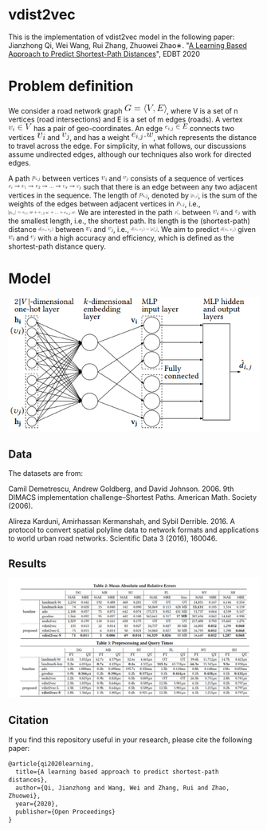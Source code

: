 # vdist2vec
This is the implementation of vdist2vec model in the following paper: \
Jianzhong Qi, Wei Wang, Rui Zhang, Zhuowei Zhao∗. "[A Learning Based Approach to Predict Shortest-Path Distances](https://openproceedings.org/2020/conf/edbt/paper_215.pdf)", EDBT 2020

# Problem definition

We consider a road network graph <img src=./equations/eq1.gif>, where V is a set of n vertices  (road intersections)  and E is a set of m edges (roads). 
A vertex <img height="15" src=./equations/eq2.gif> has a pair of geo-coordinates. An edge <img height="15" src=./equations/eq3.gif> connects two vertices <img height="15" src=./equations/vi.gif> and <img height="15" src=./equations/vj.gif>, and has a weight <img height="15" src=./equations/eq4.gif>, which represents the  distance to travel across the edge. For simplicity, in what follows, our discussions assume undirected edges, although our techniques also work for directed edges. 

A path <img height="10" src=./equations/eq5.gif> between vertices 
<img height="10" src=./equations/vi.gif> and <img height="10" src=./equations/vj.gif> consists of a sequence of vertices <img height="10" src=./equations/eq6.gif> 
such that there is an edge between any two adjacent vertices in the sequence.  The length of <img height="10" src=./equations/eq5.gif>, denoted by <img height="10" src=./equations/eq7.gif>, is the sum of the weights of the edges between  adjacent vertices in <img height="10" src=./equations/eq5.gif>, i.e., 
<img height="10" src=./equations/eq8.gif>
We are interested in the path  <img height="10" src=./equations/eq9.gif> between <img height="10" src=./equations/vi.gif> and <img height="10" src=./equations/vj.gif> with the smallest length, i.e., the shortest path. 
Its length is the (shortest-path) distance <img height="10" src=./equations/eq10.gif> between <img height="10" src=./equations/vi.gif> and <img height="10" src=./equations/vj.gif>, i.e., 
<img height="10" src=./equations/eq11.gif>.
We aim to predict <img height="10" src=./equations/eq10.gif> given <img height="10" src=./equations/vi.gif> and <img height="10" src=./equations/vj.gif> with a high accuracy and efficiency, which is defined as the shortest-path distance query. 

# Model
<p align="center">
  <img src=./figure/model.PNG>
</p>

## Data
The datasets are from:

Camil Demetrescu, Andrew Goldberg, and David Johnson. 2006. 9th DIMACS implementation challenge–Shortest Paths. American Math. Society (2006).

Alireza Karduni, Amirhassan Kermanshah, and Sybil Derrible. 2016. A protocol to convert spatial polyline data to network formats and applications to world urban road networks. Scientific Data 3 (2016), 160046.

## Results
<p align="center">
  <img src=./figure/results.PNG>
</p>


## Citation
If you find this repository useful in your research, please cite the following paper:

```
@article{qi2020learning,
  title={A learning based approach to predict shortest-path distances},
  author={Qi, Jianzhong and Wang, Wei and Zhang, Rui and Zhao, Zhuowei},
  year={2020},
  publisher={Open Proceedings}
}
```
